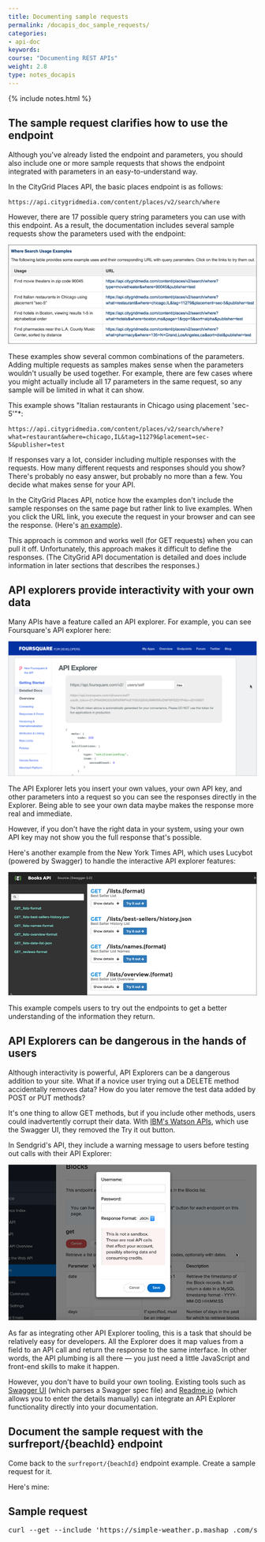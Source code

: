 ```yaml
---
title: Documenting sample requests
permalink: /docapis_doc_sample_requests/
categories:
- api-doc
keywords:
course: "Documenting REST APIs"
weight: 2.8
type: notes_docapis
---
```

{% include notes.html %}

## The sample request clarifies how to use the endpoint

Although you've already listed the endpoint and parameters, you should also include one or more sample requests that shows the endpoint integrated with parameters in an easy-to-understand way.

In the CityGrid Places API, the basic places endpoint is as follows:

```
https://api.citygridmedia.com/content/places/v2/search/where
```

However, there are 17 possible query string parameters you can use with this endpoint. As a result, the documentation includes several sample requests show the parameters used with the endpoint:

<a href="http://docs.citygridmedia.com/display/citygridv2/Places+API"><img src="images_api/search_usage_examples.png" alt="CityGrid Places API example" /></a>

These examples show several common combinations of the parameters. Adding multiple requests as samples  makes sense when the parameters wouldn't usually be used together. For example, there are few cases where you might actually include all 17 parameters in the same request, so any sample will be limited in what it can show.

This example shows "Italian restaurants in Chicago using placement 'sec-5'"*:

```
https://api.citygridmedia.com/content/places/v2/search/where?what=restaurant&where=chicago,IL&tag=11279&placement=sec-5&publisher=test
```

If responses vary a lot, consider including multiple responses with the requests. How many different requests and responses should you show? There's probably no easy answer, but probably no more than a few. You decide what makes sense for your API.

In the CityGrid Places API, notice how the examples don't include the sample responses on the same page but rather link to live examples. When you click the URL link, you execute the request in your browser and can see the response. (Here's [an example](http://api.citygridmedia.com/content/places/v2/search/where?type=movietheater&where=90045&publisher=test)).

This approach is common and works well (for GET requests) when you can pull it off. Unfortunately, this approach makes it difficult to define the responses. (The CityGrid API documentation is detailed and does include information in later sections that describes the responses.)

## API explorers provide interactivity with your own data

Many APIs have a feature called an API explorer. For example, you can see Foursquare's API explorer here:

 <a href="https://developer.foursquare.com/docs/explore"><img src="images_api/foursquareapiexplorer.png" alt="Foursquare's API Explorer" /></a>

The API Explorer lets you insert your own values, your own API key, and other parameters into a request so you can see the responses directly in the Explorer. Being able to see your own data maybe makes the response more real and immediate.

However, if you don't have the right data in your system, using your own API key may not show you the full response that's possible.

Here's another example from the New York Times API, which uses Lucybot (powered by Swagger) to handle the interactive API explorer features:

 <a href="http://developer.nytimes.com/books_api.json"><img src="images_api/nytimesapirequests.png" alt="NYTimes API Explorer created through Lucybot and Swagger" /></a>

 This example compels users to try out the endpoints to get a better understanding of the information they return.

## API Explorers can be dangerous in the hands of users

Although interactivity is powerful, API Explorers can be a dangerous addition to your site. What if a novice user trying out a DELETE method accidentally removes data? How do you later remove the test data added by POST or PUT methods?

It's one thing to allow GET methods, but if you include other methods, users could inadvertently corrupt their data. With [IBM's Watson APIs](http://www.ibm.com/smarterplanet/us/en/ibmwatson/developercloud/apis/), which use the Swagger UI, they removed the Try it out button.

In Sendgrid's API, they include a warning message to users before testing out calls with their API Explorer:

<a href="https://sendgrid.com/docs/API_Reference/Web_API/blocks.html"><img src="images_api/sendgridwarningmessage.png" alt="SendGrid API Explorer warning message" /></a>

As far as integrating other API Explorer tooling, this is a task that should be relatively easy for developers. All the Explorer does it map values from a field to an API call and return the response to the same interface. In other words, the API plumbing is all there &mdash; you just need a little JavaScript and front-end skills to make it happen.

However, you don't have to build your own tooling. Existing tools such as [Swagger UI](http://swagger.io/swagger-ui/) (which parses a Swagger spec file) and [Readme.io](http://readme.io) (which allows you to enter the details manually) can integrate an API Explorer functionality directly into your documentation.

## Document the sample request with the surfreport/{beachId} endpoint

Come back to the `surfreport/{beachId}` endpoint example. Create a sample request for it.

Here's mine:

<div class="docSample">

<h2>Sample request</h2>

<pre>
curl --get --include 'https://simple-weather.p.mashap .com/surfreport/123?units=imperial&days=1&time=1433772000' -H 'X-Mashape-Key: APIKEY' -H 'Accept: application/json'
</pre>
</div>
